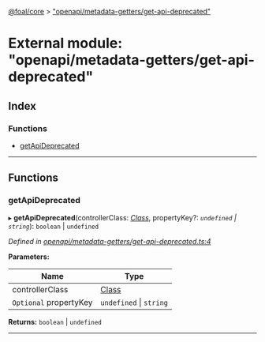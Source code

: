 [@foal/core](../README.md) > ["openapi/metadata-getters/get-api-deprecated"](../modules/_openapi_metadata_getters_get_api_deprecated_.md)

# External module: "openapi/metadata-getters/get-api-deprecated"

## Index

### Functions

* [getApiDeprecated](_openapi_metadata_getters_get_api_deprecated_.md#getapideprecated)

---

## Functions

<a id="getapideprecated"></a>

###  getApiDeprecated

▸ **getApiDeprecated**(controllerClass: *[Class](_core_class_interface_.md#class)*, propertyKey?: *`undefined` \| `string`*): `boolean` \| `undefined`

*Defined in [openapi/metadata-getters/get-api-deprecated.ts:4](https://github.com/FoalTS/foal/blob/7934e4d7/packages/core/src/openapi/metadata-getters/get-api-deprecated.ts#L4)*

**Parameters:**

| Name | Type |
| ------ | ------ |
| controllerClass | [Class](_core_class_interface_.md#class) |
| `Optional` propertyKey | `undefined` \| `string` |

**Returns:** `boolean` \| `undefined`

___

